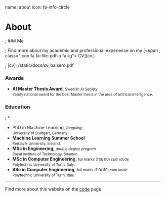 name: about
icon: fa-info-circle

# About

; ### Me

; Find more about my academic and professional experience on my [<span
; class="icon fa fa-file-pdf-o fa-lg"></span> CV][cv].

; [cv]: /static/docs/cv_baisero.pdf

### Awards

 * <span class="icon fa-li fa fa-dot-circle-o fa-fw"></span> 
 **AI Master Thesis Award**, <small>Swedish AI Society</small> <br>
 <small>Yearly national award for the best Master thesis in the area of
 artificial intelligence.</small>

### Education

 ; * <span class="icon fa-li fa fa-spinner fa-pulse fa-fw"></span> 
 * <span class="icon fa-li fa fa-spinner fa-spin fa-fw"></span> 
 PhD in Machine Learning, <small>*(ongoing)*</small> <br>
 <small>University of Stuttgart, Germany.</small>
 * <span class="icon fa-li fa fa-dot-circle-o fa-fw"></span> 
 **Machine Learning Summer School** <br>
 <small>Rejkjavik University, Iceland.</small>
 * <span class="icon fa-li fa fa-dot-circle-o fa-fw"></span> 
 **MSc in Engineering**, <small>*double degree program*</small> <br>
 <small>Royal Institute of Technology, Sweden.</small> <br>
 * <span class="icon fa-li fa fa-dot-circle-o fa-fw"></span> 
 **MSc in Computer Engineering**, <small>full marks (110/110) *cum laude*</small> <br>
 <small>Polytechnic University of Turin, Italy.</small>
 * <span class="icon fa-li fa fa-dot-circle-o fa-fw"></span> 
 **BSc in Computer Engineering**, <small>full marks (110/110) *cum laude*</small> <br>
 <small>Polytechnic University of Turin, Italy.</small>

---

Find more about this website on the [<span class="icon fa fa-code"></span>
code][code] page.

[code]: /code
